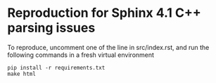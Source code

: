 # Reproduction for Sphinx 4.1 C++ parsing issues

To reproduce, uncomment one of the line in src/index.rst, and run the following
commands in a fresh virtual environment

```
pip install -r requirements.txt
make html
```
